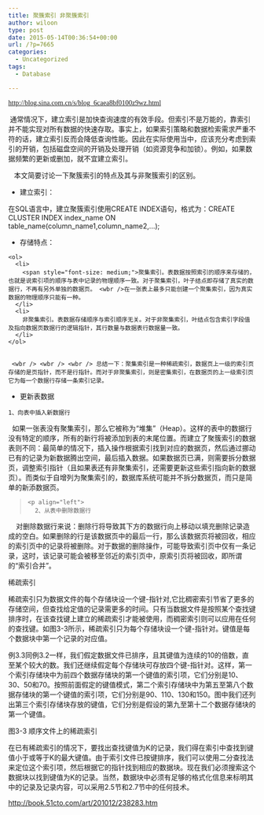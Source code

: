 ```yaml
---
title: 聚簇索引 非聚簇索引
author: wiloon
type: post
date: 2015-05-14T00:36:54+00:00
url: /?p=7665
categories:
  - Uncategorized
tags:
  - Database

---
```

<span style="font-family: Simsun;">http://blog.sina.com.cn/s/blog_6caea8bf0100z9wz.html

<span style="font-family: Simsun;"> <wbr /> 通常情况下，建立索引是加快查询速度的有效手段。但索引不是万能的，靠索引并不能实现对所有数据的快速存取。事实上，如果索引策略和数据检索需求严重不符的话，建立索引反而会降低查询性能。因此在实际使用当中，应该充分考虑到索引的开销，包括磁盘空间的开销及处理开销（如资源竞争和加锁）。例如，如果数据频繁的更新或删加，就不宜建立索引。

   <wbr />  <wbr /> 本文简要讨论一下聚簇索引的特点及其与非聚簇索引的区别。


  <ul>
    <li>
      建立索引：
    </li>
  </ul>


  在SQL语言中，建立聚簇索引使用CREATE INDEX语句，格式为：CREATE CLUSTER INDEX index_name ON table_name(column_name1,column_name2,...);


  <ul>
    <li>
      存储特点：
    </li>
  </ul>
  
    <ol>
      <li>
        <span style="font-size: medium;">聚集索引。表数据按照索引的顺序来存储的，也就是说索引项的顺序与表中记录的物理顺序一致。对于聚集索引，叶子结点即存储了真实的数据行，不再有另外单独的数据页。 <wbr />在一张表上最多只能创建一个聚集索引，因为真实数据的物理顺序只能有一种。
      </li>
      <li>
        非聚集索引。表数据存储顺序与索引顺序无关。对于非聚集索引，叶结点包含索引字段值及指向数据页数据行的逻辑指针，其行数量与数据表行数据量一致。
      </li>
    </ol>
  
  
     <wbr /> <wbr /> <wbr /> 总结一下：聚集索引是一种稀疏索引，数据页上一级的索引页存储的是页指针，而不是行指针。而对于非聚集索引，则是密集索引，在数据页的上一级索引页它为每一个数据行存储一条索引记录。
  
  <ul>
    <li>
      更新表数据
    </li>
  </ul>
  
    1、向表中插入新数据行
 <wbr /> <wbr /> <wbr /> 如果一张表没有聚集索引，那么它被称为<span lang="EN-US" xml:lang="EN-US">“堆集<span lang="EN-US" xml:lang="EN-US">”（<span lang="EN-US" xml:lang="EN-US">Heap）。这样的表中的数据行没有特定的顺序，所有的新行将被添加到表的末尾位置。而建立了聚簇索引的数据表则不同：最简单的情况下，插入操作根据索引找到对应的数据页，然后通过挪动已有的记录为新数据腾出空间，最后插入数据。如果数据页已满，则需要拆分数据页，调整索引指针（且如果表还有非聚集索引，还需要更新这些索引指向新的数据页）。而类似于自增列为聚集索引的，数据库系统可能并不拆分数据页，而只是简单的新添数据页。
  

> 
>   
>     <p align="left">
>       2、从表中删除数据行
>     
>   
> 

  <p align="left">
     <wbr /> <wbr /> <wbr /> 对删除数据行来说：删除行将导致其下方的数据行向上移动以填充删除记录造成的空白。如果删除的行是该数据页中的最后一行，那么该数据页将被回收，相应的索引页中的记录将被删除。对于数据的删除操作，可能导致索引页中仅有一条记录，这时，该记录可能会被移至邻近的索引页中，原索引页将被回收，即所谓的“索引合并”。
  

稀疏索引

稀疏索引只为数据文件的每个存储块设一个键-指针对,它比稠密索引节省了更多的存储空间，但查找给定值的记录需更多的时间。只有当数据文件是按照某个查找键排序时，在该查找键上建立的稀疏索引才能被使用，而稠密索引则可以应用在任何的查找键。如图3-3所示，稀疏索引只为每个存储块设一个键-指针对。键值是每个数据块中第一个记录的对应值。

例3.3同例3.2一样，我们假定数据文件已排序，且其键值为连续的10的倍数，直至某个较大的数。我们还继续假定每个存储块可存放四个键-指针对。这样，第一个索引存储块中为前四个数据存储块的第一个键值的索引项，它们分别是10、30、50和70。按照前面假定的键值模式，第二个索引存储块中为第五至第八个数据存储块的第一个键值的索引项，它们分别是90、110、130和150。图中我们还列出第三个索引存储块存放的键值，它们分别是假设的第九至第十二个数据存储块的第一个键值。
  
图3-3 顺序文件上的稀疏索引
  
在已有稀疏索引的情况下，要找出查找键值为K的记录，我们得在索引中查找到键值小于或等于K的最大键值。由于索引文件已按键排序，我们可以使用二分查找法来定位这个索引项，然后根据它的指针找到相应的数据块。现在我们必须搜索这个数据块以找到键值为K的记录。当然，数据块中必须有足够的格式化信息来标明其中的记录及记录内容，可以采用2.5节和2.7节中的任何技术。


http://book.51cto.com/art/201012/238283.htm